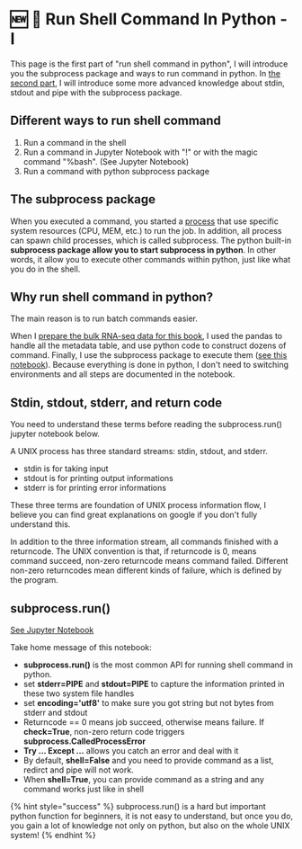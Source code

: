 # 🆕 🎉 Run Shell Command In Python - I

This page is the first part of "run shell command in python", I will introduce you the subprocess package and ways to run command in python. In [the second part](../python-basics-1/run-shell-command-in-python-ii.md), I will introduce some more advanced knowledge about stdin, stdout and pipe with the subprocess package.

## Different ways to run shell command

1. Run a command in the shell
2. Run a command in Jupyter Notebook with "!" or with the magic command "%bash". \(See Jupyter Notebook\)
3. Run a command with python subprocess package

## The subprocess package

When you executed a command, you started a [process](https://www.geeksforgeeks.org/processes-in-linuxunix/) that use specific system resources \(CPU, MEM, etc.\) to run the job. In addition, all process can spawn child processes, which is called subprocess. The python built-in **subprocess package allow you to start subprocess in python**. In other words, it allow you to execute other commands within python, just like what you do in the shell.

## Why run shell command in python?

The main reason is to run batch commands easier.

When I [prepare the bulk RNA-seq data for this book](../get-raw-data/introduction-to-the-datasets/developing-mouse-forebrain-bulk-polya-plus-rna-seq.md), I used the pandas to handle all the metadata table, and use python code to construct dozens of command. Finally, I use the subprocess package to execute them \([see this notebook](https://github.com/lhqing/py_genome_sci_book/blob/master/data/DevFB/3.mapping.ipynb)\). Because everything is done in python, I don't need to switching environments and all steps are documented in the notebook.

## Stdin, stdout, stderr, and return code

You need to understand these terms before reading the subprocess.run\(\) jupyter notebook below.

A UNIX process has three standard streams: stdin, stdout, and stderr.

* stdin is for taking input
* stdout is for printing output informations
* stderr is for printing error informations

These three terms are foundation of UNIX process information flow, I believe you can find great explanations on google if you don't fully understand this.

In addition to the three information stream, all commands finished with a returncode. The UNIX convention is that, if returncode is 0, means command succeed, non-zero returncode means command failed. Different  non-zero returncodes mean different kinds of failure, which is defined by the program.

## subprocess.run\(\)

[See Jupyter Notebook](https://github.com/lhqing/py_genome_sci_book/blob/master/analysis/python_basic/execute_shell_commands_in_python.ipynb)

Take home message of this notebook:

* **subprocess.run\(\)** is the most common API for running shell command in python.
* set **stderr=PIPE** and **stdout=PIPE** to capture the information printed in these two system file handles
* set **encoding='utf8'** to make sure you got string but not bytes from stderr and stdout
* Returncode == 0 means job succeed, otherwise means failure. If **check=True**, non-zero return code triggers **subprocess.CalledProcessError**
* **Try ... Except ...** allows you catch an error and deal with it
* By default, **shell=False** and you need to provide command as a list, redirct and pipe will not work.
* When **shell=True**, you can provide command as a string and any command works just like in shell

{% hint style="success" %}
subprocess.run\(\) is a hard but important python function for beginners, it is not easy to understand, but once you do, you gain a lot of knowledge not only on python, but also on the whole UNIX system!
{% endhint %}











